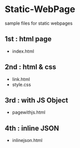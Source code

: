 # Static-WebPage

sample files for static webpages

## 1st : html page

- index.html

## 2nd : html & css

- link.html
- style.css

## 3rd : with JS Object

- pagewithjs.html

## 4th : inline JSON

- inlinejson.html


